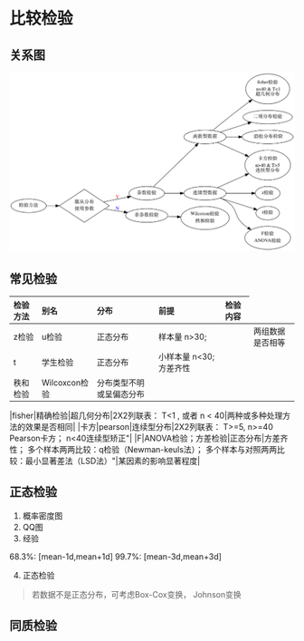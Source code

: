 # 比较检验

## 关系图
![](/assets/testing.png)


## 常见检验
|检验方法 |别名|分布|前提|	检验内容|
|:--|:--|:--|:--|:--|
|z检验|	u检验|	正态分布|	样本量 n>30;|<td colspan=2>两组数据是否相等|
|t|学生检验|正态分布|小样本量 n<30; 方差齐性|	
|秩和检验	|Wilcoxcon检验|	分布类型不明或呈偏态分布|
		
|fisher|精确检验|超几何分布|2X2列联表： T<1 , 或者 n < 40|两种或多种处理方法的效果是否相同|
|卡方|pearson|连续型分布|2X2列联表： T>=5, n>=40 Pearson卡方； n<40连续型矫正"|
|F|ANOVA检验；方差检验|正态分布|方差齐性； 多个样本两两比较：q检验（Newman-keuls法）； 多个样本与对照两两比较：最小显著差法（LSD法）"|某因素的影响显著程度|





## 正态检验

1. 概率密度图
2. QQ图
3. 经验

 68.3%: [mean-1d,mean+1d]
 99.7%: [mean-3d,mean+3d]
 
4. 正态检验

> 若数据不是正态分布，可考虑Box-Cox变换， Johnson变换

## 同质检验

